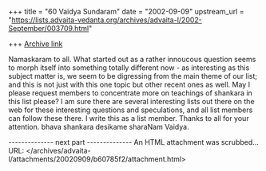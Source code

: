+++
title = "60 Vaidya Sundaram"
date = "2002-09-09"
upstream_url = "https://lists.advaita-vedanta.org/archives/advaita-l/2002-September/003709.html"

+++
[Archive link](https://lists.advaita-vedanta.org/archives/advaita-l/2002-September/003709.html)

Namaskaram to all.
 What started out as a rather innoucous question seems to morph itself into something totally different now -  as interesting as this subject matter is, we seem to be digressing from the main theme of our list; and this is not just with this one topic but other recent ones as well. May I please request members to concentrate more on teachings of shankara in this list please? I am sure there are several interesting lists out there on the web for these interesting questions and speculations, and all list members can follow these there. I write this as a list member. Thanks to all for your attention.
bhava shankara desikame sharaNam
Vaidya.

-------------- next part --------------
An HTML attachment was scrubbed...
URL: </archives/advaita-l/attachments/20020909/b60785f2/attachment.html>

